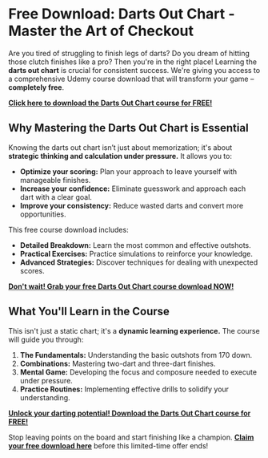 # Free Download: Darts Out Chart - Master the Art of Checkout

Are you tired of struggling to finish legs of darts? Do you dream of hitting those clutch finishes like a pro? Then you're in the right place! Learning the **darts out chart** is crucial for consistent success. We're giving you access to a comprehensive Udemy course download that will transform your game – **completely free**.

[**Click here to download the Darts Out Chart course for FREE!**](https://udemywork.com/darts-out-chart)

## Why Mastering the Darts Out Chart is Essential

Knowing the darts out chart isn’t just about memorization; it's about **strategic thinking and calculation under pressure.** It allows you to:

*   **Optimize your scoring:** Plan your approach to leave yourself with manageable finishes.
*   **Increase your confidence:** Eliminate guesswork and approach each dart with a clear goal.
*   **Improve your consistency:** Reduce wasted darts and convert more opportunities.

This free course download includes:

*   **Detailed Breakdown:** Learn the most common and effective outshots.
*   **Practical Exercises:** Practice simulations to reinforce your knowledge.
*   **Advanced Strategies:** Discover techniques for dealing with unexpected scores.

[**Don't wait! Grab your free Darts Out Chart course download NOW!**](https://udemywork.com/darts-out-chart)

## What You'll Learn in the Course

This isn't just a static chart; it's a **dynamic learning experience.** The course will guide you through:

1.  **The Fundamentals:** Understanding the basic outshots from 170 down.
2.  **Combinations:** Mastering two-dart and three-dart finishes.
3.  **Mental Game:** Developing the focus and composure needed to execute under pressure.
4.  **Practice Routines:** Implementing effective drills to solidify your understanding.

[**Unlock your darting potential! Download the Darts Out Chart course for FREE!**](https://udemywork.com/darts-out-chart)

Stop leaving points on the board and start finishing like a champion. **[Claim your free download here](https://udemywork.com/darts-out-chart)** before this limited-time offer ends!
